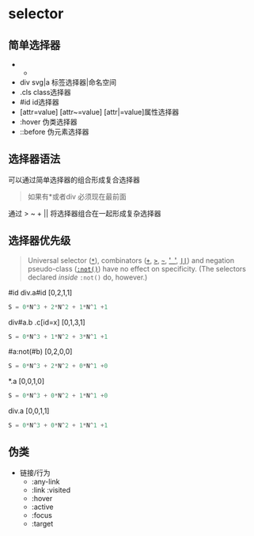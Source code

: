 # selector
## 简单选择器
 - *
 - div svg|a 标签选择器|命名空间
 - .cls  class选择器
 - #id id选择器
 - [attr=value] [attr~=value] [attr|=value]属性选择器
 - :hover 伪类选择器
 - ::before 伪元素选择器

## 选择器语法

可以通过简单选择器的组合形成复合选择器

> <simple selector><simple selector>
>
> 如果有*或者div 必须现在最前面

通过<sp> > ~ + || 将选择器组合在一起形成复杂选择器

## 选择器优先级

> Universal selector ([`*`](https://developer.mozilla.org/en-US/docs/Web/CSS/Universal_selectors)), combinators ([`+`](https://developer.mozilla.org/en-US/docs/Web/CSS/Adjacent_sibling_combinator), [`>`](https://developer.mozilla.org/en-US/docs/Web/CSS/Child_combinator), [`~`](https://developer.mozilla.org/en-US/docs/Web/CSS/General_sibling_combinator), ['` `'](https://developer.mozilla.org/en-US/docs/Web/CSS/Descendant_combinator), [`||`](https://developer.mozilla.org/en-US/docs/Web/CSS/Column_combinator)) and negation pseudo-class ([`:not()`](https://developer.mozilla.org/en-US/docs/Web/CSS/:not)) have no effect on specificity. (The selectors declared *inside* `:not()` do, however.)

#id div.a#id [0,2,1,1]

```javascript
S = 0*N^3 + 2*N^2 + 1*N^1 +1
```

div#a.b .c[id=x] [0,1,3,1]

```javascript
S = 0*N^3 + 1*N^2 + 3*N^1 +1
```

#a:not(#b) [0,2,0,0]

```javascript
S = 0*N^3 + 2*N^2 + 0*N^1 +0
```

*.a [0,0,1,0]

```javascript
S = 0*N^3 + 0*N^2 + 1*N^1 +0
```

div.a [0,0,1,1]

```javascript
S = 0*N^3 + 0*N^2 + 1*N^1 +1
```

## 伪类

- 链接/行为
  - :any-link
  - :link :visited
  - :hover
  - :active
  - :focus
  - :target